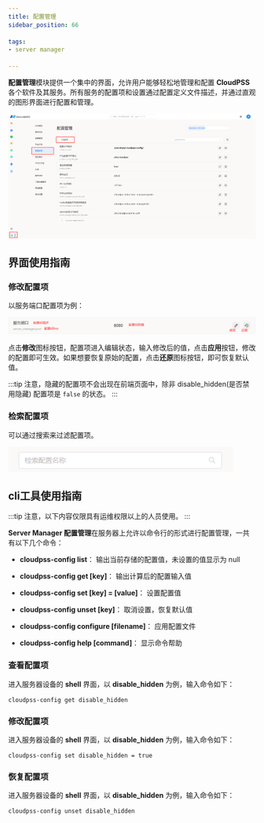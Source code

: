 ```yaml
---
title: 配置管理
sidebar_position: 66

tags: 
- server manager

---
```


**配置管理**模块提供一个集中的界面，允许用户能够轻松地管理和配置 **CloudPSS** 各个软件及其服务。所有服务的配置项和设置通过配置定义文件描述，并通过直观的图形界面进行配置和管理。

![配置管理](./配置管理.png "配置管理")

## 界面使用指南

### 修改配置项

以服务端口配置项为例：

![服务端口](./服务端口.png "服务端口")

点击**修改**图标按钮，配置项进入编辑状态，输入修改后的值，点击**应用**按钮，修改的配置即可生效。如果想要恢复原始的配置，点击**还原**图标按钮，即可恢复默认值。

:::tip
注意，隐藏的配置项不会出现在前端页面中，除非 disable_hidden(是否禁用隐藏) 配置项是 `false` 的状态。
:::

### 检索配置项

可以通过搜索来过滤配置项。

![检索配置项](./检索配置项.png "检索配置项")

## cli工具使用指南

:::tip
注意，以下内容仅限具有运维权限以上的人员使用。
:::

**Server Manager 配置管理**在服务器上允许以命令行的形式进行配置管理，一共有以下几个命令：

+ **cloudpss-config list**：  输出当前存储的配置值，未设置的值显示为 null

+ **cloudpss-config get [key]**： 输出计算后的配置输入值

+ **cloudpss-config set [key] = [value]**： 设置配置值

+ **cloudpss-config unset [key]**：  取消设置，恢复默认值

+ **cloudpss-config configure [filename]**：  应用配置文件

+ **cloudpss-config help [command]**： 显示命令帮助

### 查看配置项

进入服务器设备的 **shell** 界面，以 **disable_hidden** 为例，输入命令如下：

```shell
cloudpss-config get disable_hidden
```

### 修改配置项

进入服务器设备的 **shell** 界面，以 **disable_hidden** 为例，输入命令如下：

```shell
cloudpss-config set disable_hidden = true
```

### 恢复配置项

进入服务器设备的 **shell** 界面，以 **disable_hidden** 为例，输入命令如下：

```shell
cloudpss-config unset disable_hidden
```


